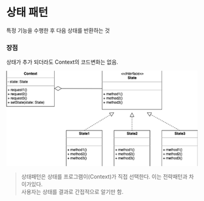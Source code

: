 상태 패턴
========
특정 기능을 수행한 후 다음 상태를 반환하는 것

### 장점
상태가 추가 되더라도 Context의 코드변화는 없음.

![img.png](img.png)
> 상태패턴은 상태를 프로그램이(Context)가 직접 선택한다. 이는 전략패턴과 차이가있다.        
> 사용자는 상태를 결과로 간접적으로 알기만 함.

